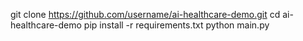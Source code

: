 git clone https://github.com/username/ai-healthcare-demo.git
cd ai-healthcare-demo
pip install -r requirements.txt
python main.py
